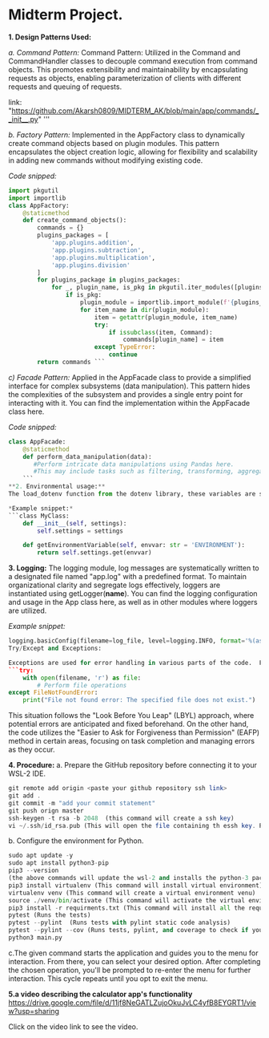 # **Midterm Project.**

**1. Design Patterns Used:**

*a. Command Pattern:* Command Pattern: Utilized in the Command and CommandHandler classes to decouple command execution from command objects. This promotes extensibility and maintainability by encapsulating requests as objects, enabling parameterization of clients with different requests and queuing of requests. 

link: "https://github.com/Akarsh0809/MIDTERM_AK/blob/main/app/commands/__init__.py"
'''

*b. Factory Pattern:* Implemented in the AppFactory class to dynamically create command objects based on plugin modules. This pattern encapsulates the object creation logic, allowing for flexibility and scalability in adding new commands without modifying existing code.

*Code snipped:*
```python
import pkgutil
import importlib
class AppFactory:
    @staticmethod
    def create_command_objects():
        commands = {}
        plugins_packages = [
            'app.plugins.addition',
            'app.plugins.subtraction',
            'app.plugins.multiplication',
            'app.plugins.division'
        ]
        for plugins_package in plugins_packages:
            for _, plugin_name, is_pkg in pkgutil.iter_modules([plugins_package.replace('.', '/')]):
                if is_pkg:  
                    plugin_module = importlib.import_module(f'{plugins_package}.{plugin_name}')
                    for item_name in dir(plugin_module):
                        item = getattr(plugin_module, item_name)
                        try:
                            if issubclass(item, Command):  
                                commands[plugin_name] = item
                        except TypeError:
                            continue
        return commands ```
```

*c) Facade Pattern:* Applied in the AppFacade class to provide a simplified interface for complex subsystems (data manipulation). This pattern hides the complexities of the subsystem and provides a single entry point for interacting with it. You can find the implementation within the AppFacade class here.

*Code snipped:*

```python
class AppFacade:
    @staticmethod
    def perform_data_manipulation(data):
       #Perform intricate data manipulations using Pandas here.
       #This may include tasks such as filtering, transforming, aggregating, and more.
    ```
**2. Environmental usage:**  
The load_dotenv function from the dotenv library, these variables are seamlessly integrated. Within the App class, the getEnvironmentVariable method facilitates the retrieval of the ENVIRONMENT variable. This systematic approach empowers effortless configuration adjustments, facilitating the adaptation of application behavior to varying environments.

*Example snippet:*
```class MyClass:
    def __init__(self, settings):
        self.settings = settings

    def getEnvironmentVariable(self, envvar: str = 'ENVIRONMENT'):
        return self.settings.get(envvar)
```

**3. Logging:**
The logging module, log messages are systematically written to a designated file named "app.log" with a predefined format. To maintain organizational clarity and segregate logs effectively, loggers are instantiated using getLogger(__name__).
You can find the logging configuration and usage in the App class here, as well as in other modules where loggers are utilized.

*Example snippet:*
```python
logging.basicConfig(filename=log_file, level=logging.INFO, format='%(asctime)s - %(name)s - %(levelname)s - %(message)s')
Try/Except and Exceptions:

Exceptions are used for error handling in various parts of the code.  For instance, within the FileNotFoundError block in the FileHandling class, file-related errors are handled. When attempting to access a file that doesn't exist, an appropriate error message is displayed to the user.
```try:
    with open(filename, 'r') as file:
        # Perform file operations
except FileNotFoundError:
    print("File not found error: The specified file does not exist.")
```

This situation follows the "Look Before You Leap" (LBYL) approach, where potential errors are anticipated and fixed beforehand. On the other hand, the code utilizes the "Easier to Ask for Forgiveness than Permission" (EAFP) method in certain areas, focusing on task completion and managing errors as they occur.

**4. Procedure:**
a. Prepare the GitHub repository before connecting it to your WSL-2 IDE.
    
```php
git remote add origin <paste your github repository ssh link>
git add .
git commit -m "add your commit statement"
git push orign master 
ssh-keygen -t rsa -b 2048  (this command will create a ssh key)
vi ~/.ssh/id_rsa.pub (This will open the file containing th essh key. Paste this key in the github profile ssh key section)
```
 
b. Configure the environment for Python.

```python
sudo apt update -y
sudo apt install python3-pip
pip3 --version
(the above commands will update the wsl-2 and installs the python-3 packages)
pip3 install virtualenv (This command will install virtual environment)
virtualenv venv (This command will create a virtual environment venu)
source ./venv/bin/activate (This command will activate the virtual environment.)
pip3 install -r requirments.txt (This command will install all the required packages)
pytest (Runs the tests)
pytest --pylint  (Runs tests with pylint static code analysis)
pytest --pylint --cov (Runs tests, pylint, and coverage to check if you have all your code tested.)
python3 main.py 
```
c.The given command starts the application and guides you to the menu for interaction. From there, you can select your desired option. After completing the chosen operation, you'll be prompted to re-enter the menu for further interaction. This cycle repeats until you opt to exit the menu.


**5.a video describing the calculator app's functionality**
https://drive.google.com/file/d/11jf8NeGATLZujoOkuJvLC4yfB8EYGRT1/view?usp=sharing



Click on the video link to see the video.



